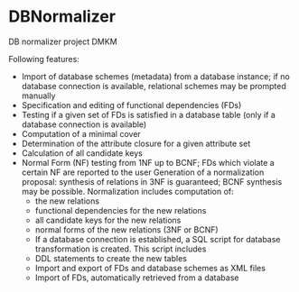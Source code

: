 DBNormalizer
============

DB normalizer project DMKM

Following features:
- Import of database schemes (metadata) from a database instance; if no database connection is available, relational schemes may be prompted manually
- Specification and editing of functional dependencies (FDs)
- Testing if a given set of FDs is satisfied in a database table (only if a database connection is available)
- Computation of a minimal cover
- Determination of the attribute closure for a given attribute set
- Calculation of all candidate keys
- Normal Form (NF) testing from 1NF up to BCNF; FDs which violate a certain NF are reported to the user
Generation of a normalization proposal: synthesis of relations in 3NF is guaranteed; BCNF synthesis may be possible. Normalization includes computation of:
  - the new relations
  - functional dependencies for the new relations
  - all candidate keys for the new relations
  - normal forms of the new relations (3NF or BCNF)
  - If a database connection is established, a SQL script for database transformation is created. This script includes
  - DDL statements to create the new tables
  - Import and export of FDs and database schemes as XML files
  - Import of FDs, automatically retrieved from a database
